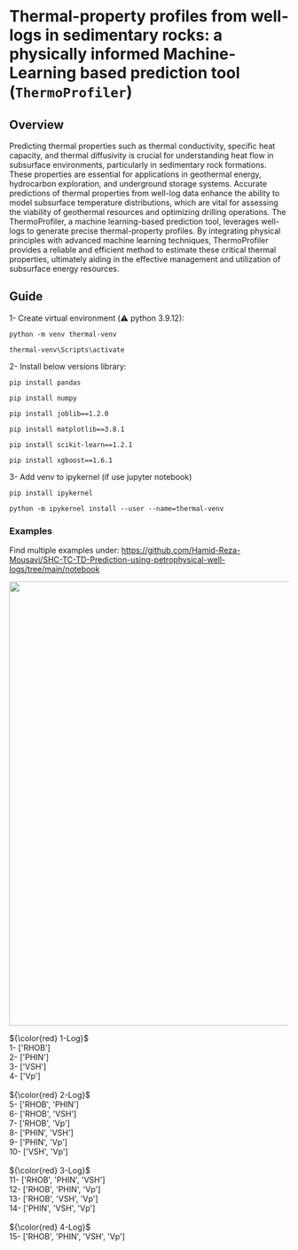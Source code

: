 # Thermal-property profiles from well-logs in sedimentary rocks: a physically informed Machine-Learning based prediction tool (`ThermoProfiler`)
## Overview
Predicting thermal properties such as thermal conductivity, specific heat capacity, and thermal diffusivity is crucial for understanding heat flow in subsurface environments, particularly in sedimentary rock formations. These properties are essential for applications in geothermal energy, hydrocarbon exploration, and underground storage systems. Accurate predictions of thermal properties from well-log data enhance the ability to model subsurface temperature distributions, which are vital for assessing the viability of geothermal resources and optimizing drilling operations. The ThermoProfiler, a machine learning-based prediction tool, leverages well-logs to generate precise thermal-property profiles. By integrating physical principles with advanced machine learning techniques, ThermoProfiler provides a reliable and efficient method to estimate these critical thermal properties, ultimately aiding in the effective management and utilization of subsurface energy resources.

## Guide
1- Create virtual environment (⚠️ python 3.9.12): <br />
```
python -m venv thermal-venv
```
```
thermal-venv\Scripts\activate
```
2- Install below versions library: <br />
```
pip install pandas
```
```
pip install numpy
```
```
pip install joblib==1.2.0
```
```
pip install matplotlib==3.8.1
```
```
pip install scikit-learn==1.2.1
```
```
pip install xgboost==1.6.1
```
3- Add venv to ipykernel (if use jupyter notebook) <br />
```
pip install ipykernel
```
```
python -m ipykernel install --user --name=thermal-venv
```
### Examples
Find multiple examples under:
[https://github.com/Hamid-Reza-Mousavi/SHC-TC-TD-Prediction-using-petrophysical-well-logs/tree/main/notebook
](https://github.com/Hamid-Reza-Mousavi/SHC-TC-TD-Prediction-using-petrophysical-well-logs/tree/main/notebook
)

<p align="center">
  <img width="800" src="https://github.com/Hamid-Reza-Mousavi/SHC-TC-TD-Prediction-using-petrophysical-well-logs/blob/main/img/fig-guide1.jpg" />
</p>

${\color{red} 1-Log}$   <br />
1-  ['RHOB'] <br />
2-  ['PHIN'] <br />
3-  ['VSH']<br />
4-  ['Vp'] <br />
<br />
${\color{red} 2-Log}$	 <br />
5-  ['RHOB', 'PHIN'] <br />
6-  ['RHOB', 'VSH'] <br />
7-  ['RHOB', 'Vp'] <br />
8-  ['PHIN', 'VSH'] <br />
9-  ['PHIN', 'Vp'] <br />
10- ['VSH', 'Vp'] <br />
<br />
${\color{red} 3-Log}$	 <br />
11- ['RHOB', 'PHIN', 'VSH'] <br />
12- ['RHOB', 'PHIN', 'Vp'] <br />
13- ['RHOB', 'VSH', 'Vp'] <br />
14- ['PHIN', 'VSH', 'Vp'] <br />
<br />
${\color{red} 4-Log}$	 <br />
15- ['RHOB', 'PHIN', 'VSH', 'Vp'] <br />


